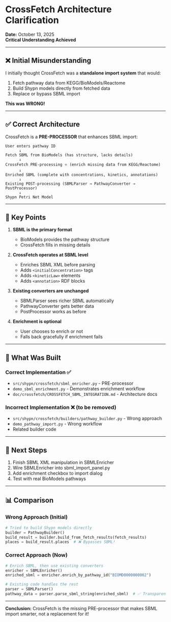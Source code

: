 # CrossFetch Architecture Clarification

**Date:** October 13, 2025  
**Critical Understanding Achieved**

---

## ❌ Initial Misunderstanding

I initially thought CrossFetch was a **standalone import system** that would:
1. Fetch pathway data from KEGG/BioModels/Reactome
2. Build Shypn models directly from fetched data
3. Replace or bypass SBML import

**This was WRONG!**

---

## ✅ Correct Architecture

CrossFetch is a **PRE-PROCESSOR** that enhances SBML import:

```
User enters pathway ID
      ↓
Fetch SBML from BioModels (has structure, lacks details)
      ↓
CrossFetch PRE-processing ⭐ (enrich missing data from KEGG/Reactome)
      ↓
Enriched SBML (complete with concentrations, kinetics, annotations)
      ↓
Existing POST-processing (SBMLParser → PathwayConverter → PostProcessor)
      ↓
Shypn Petri Net Model
```

---

## 🎯 Key Points

1. **SBML is the primary format**
   - BioModels provides the pathway structure
   - CrossFetch fills in missing details

2. **CrossFetch operates at SBML level**
   - Enriches SBML XML before parsing
   - Adds `<initialConcentration>` tags
   - Adds `<kineticLaw>` elements
   - Adds `<annotation>` RDF blocks

3. **Existing converters are unchanged**
   - SBMLParser sees richer SBML automatically
   - PathwayConverter gets better data
   - PostProcessor works as before

4. **Enrichment is optional**
   - User chooses to enrich or not
   - Falls back gracefully if enrichment fails

---

## 📁 What Was Built

### Correct Implementation ✅
- `src/shypn/crossfetch/sbml_enricher.py` - PRE-processor
- `demo_sbml_enrichment.py` - Demonstrates enrichment workflow
- `doc/crossfetch/CROSSFETCH_SBML_INTEGRATION.md` - Architecture docs

### Incorrect Implementation ❌ (to be removed)
- `src/shypn/crossfetch/builders/pathway_builder.py` - Wrong approach
- `demo_pathway_import.py` - Wrong workflow
- Related builder code

---

## 🚀 Next Steps

1. Finish SBML XML manipulation in SBMLEnricher
2. Wire SBMLEnricher into sbml_import_panel.py
3. Add enrichment checkbox to import dialog
4. Test with real BioModels pathways

---

## 📊 Comparison

### Wrong Approach (Initial)
```python
# Tried to build Shypn models directly
builder = PathwayBuilder()
build_result = builder.build_from_fetch_results(fetch_results)
places = build_result.places  # ❌ Bypasses SBML!
```

### Correct Approach (Now)
```python
# Enrich SBML, then use existing converters
enricher = SBMLEnricher()
enriched_sbml = enricher.enrich_by_pathway_id("BIOMD0000000002")

# Existing code handles the rest
parser = SBMLParser()
pathway_data = parser.parse_sbml_string(enriched_sbml)  # ✅ Transparent!
```

---

**Conclusion:** CrossFetch is the missing PRE-processor that makes SBML import smarter, not a replacement for it!
